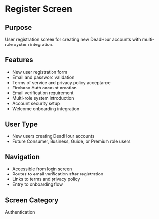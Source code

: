 # Register Screen

## Purpose
User registration screen for creating new DeadHour accounts with multi-role system integration.

## Features
- New user registration form
- Email and password validation
- Terms of service and privacy policy acceptance
- Firebase Auth account creation
- Email verification requirement
- Multi-role system introduction
- Account security setup
- Welcome onboarding integration

## User Type
- New users creating DeadHour accounts
- Future Consumer, Business, Guide, or Premium role users

## Navigation
- Accessible from login screen
- Routes to email verification after registration
- Links to terms and privacy policy
- Entry to onboarding flow

## Screen Category
Authentication